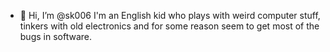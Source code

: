 - 👋 Hi, I’m @sk006
I'm an English kid who plays with weird computer stuff, tinkers with old electronics and for some reason seem to get most of the bugs in software.

<!---
sk006/sk006 is a ✨ special ✨ repository because its `README.md` (this file) appears on your GitHub profile.
You can click the Preview link to take a look at your changes.
--->
